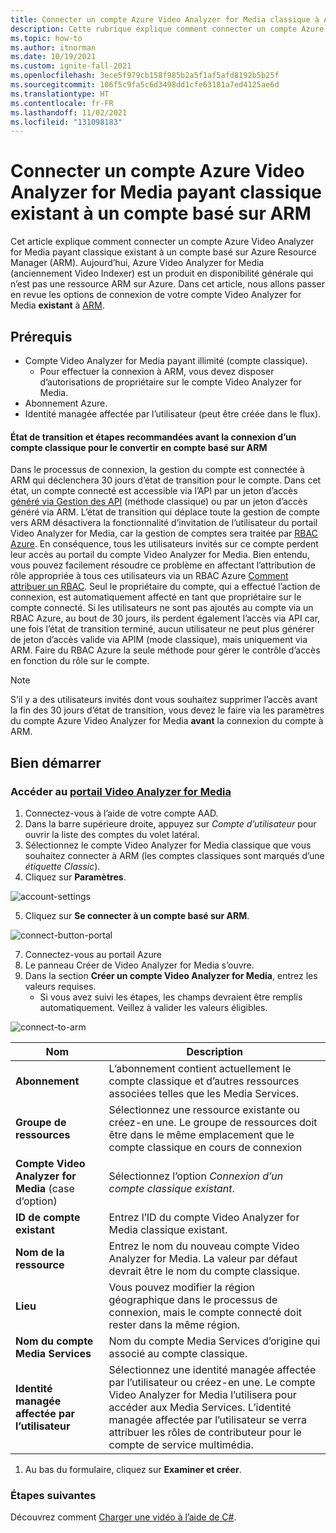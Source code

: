 ```yaml
---
title: Connecter un compte Azure Video Analyzer for Media classique à ARM
description: Cette rubrique explique comment connecter un compte Azure Video Analyzer for Media payant classique existant à un compte basé sur ARM.
ms.topic: how-to
ms.author: itnorman
ms.date: 10/19/2021
ms.custom: ignite-fall-2021
ms.openlocfilehash: 3ece5f979cb158f985b2a5f1af5afd8192b5b25f
ms.sourcegitcommit: 106f5c9fa5c6d3498dd1cfe63181a7ed4125ae6d
ms.translationtype: HT
ms.contentlocale: fr-FR
ms.lasthandoff: 11/02/2021
ms.locfileid: "131098183"
---
```

# <a name="connect-an-existing-classic-paid-video-analyzer-for-media-account-to-arm-based-account"></a>Connecter un compte Azure Video Analyzer for Media payant classique existant à un compte basé sur ARM  

Cet article explique comment connecter un compte Azure Video Analyzer for Media payant classique existant à un compte basé sur Azure Resource Manager (ARM).
Aujourd’hui, Azure Video Analyzer for Media (anciennement Video Indexer) est un produit en disponibilité générale qui n’est pas une ressource ARM sur Azure.
Dans cet article, nous allons passer en revue les options de connexion de votre compte Video Analyzer for Media **existant** à [ARM][docs-arm-overview].

## <a name="prerequisites"></a>Prérequis

* Compte Video Analyzer for Media payant illimité (compte classique).
  * Pour effectuer la connexion à ARM, vous devez disposer d’autorisations de propriétaire sur le compte Video Analyzer for Media.
* Abonnement Azure.
* Identité managée affectée par l’utilisateur (peut être créée dans le flux).

#### <a name="transition-state-and-recommended-steps-before-connecting-a-classic-account-to-be-arm-based"></a>État de transition et étapes recommandées avant la connexion d’un compte classique pour le convertir en compte basé sur ARM

Dans le processus de connexion, la gestion du compte est connectée à ARM qui déclenchera 30 jours d’état de transition pour le compte. Dans cet état, un compte connecté est accessible via l’API par un jeton d’accès [généré via Gestion des API](https://aka.ms/avam-dev-portal) (méthode classique) ou par un jeton d’accès généré via ARM. L’état de transition qui déplace toute la gestion de compte vers ARM désactivera la fonctionnalité d’invitation de l’utilisateur du portail Video Analyzer for Media, car la gestion de comptes sera traitée par [RBAC Azure][docs-rbac-overview]. En conséquence, tous les utilisateurs invités sur ce compte perdent leur accès au portail du compte Video Analyzer for Media. Bien entendu, vous pouvez facilement résoudre ce problème en affectant l’attribution de rôle appropriée à tous ces utilisateurs via un RBAC Azure [Comment attribuer un RBAC][docs-rbac-assignment]. Seul le propriétaire du compte, qui a effectué l’action de connexion, est automatiquement affecté en tant que propriétaire sur le compte connecté. Si les utilisateurs ne sont pas ajoutés au compte via un RBAC Azure, au bout de 30 jours, ils perdent également l’accès via API car, une fois l’état de transition terminé, aucun utilisateur ne peut plus générer de jeton d’accès valide via APIM (mode classique), mais uniquement via ARM. Faire du RBAC Azure la seule méthode pour gérer le contrôle d’accès en fonction du rôle sur le compte.

> [!NOTE]
> S’il y a des utilisateurs invités dont vous souhaitez supprimer l’accès avant la fin des 30 jours d’état de transition, vous devez le faire via les paramètres du compte Azure Video Analyzer for Media **avant** la connexion du compte à ARM. 

## <a name="get-started"></a>Bien démarrer

### <a name="browse-to-video-analyzer-for-media-portal"></a>Accéder au [portail Video Analyzer for Media](https://aka.ms/vi-portal-link)

1. Connectez-vous à l’aide de votre compte AAD.
1. Dans la barre supérieure droite, appuyez sur *Compte d’utilisateur* pour ouvrir la liste des comptes du volet latéral.
3. Sélectionnez le compte Video Analyzer for Media classique que vous souhaitez connecter à ARM (les comptes classiques sont marqués d’une *étiquette Classic*).
4. Cliquez sur **Paramètres**.

  ![account-settings](media/connect-classic-account-to-arm/user-account-settings.png)
   
5. Cliquez sur **Se connecter à un compte basé sur ARM**.

  ![connect-button-portal](media/connect-classic-account-to-arm/connect-button.png)

7. Connectez-vous au portail Azure
8. Le panneau Créer de Video Analyzer for Media s’ouvre.
10. Dans la section **Créer un compte Video Analyzer for Media**, entrez les valeurs requises.
    * Si vous avez suivi les étapes, les champs devraient être remplis automatiquement. Veillez à valider les valeurs éligibles.

 ![connect-to-arm](media/connect-classic-account-to-arm/connect-blade-new.png)

 | Nom | Description |
 | ---|---|
 |**Abonnement**| L’abonnement contient actuellement le compte classique et d’autres ressources associées telles que les Media Services.|
 |**Groupe de ressources**|Sélectionnez une ressource existante ou créez-en une. Le groupe de ressources doit être dans le même emplacement que le compte classique en cours de connexion|
 |**Compte Video Analyzer for Media** (case d’option)| Sélectionnez l’option *Connexion d’un compte classique existant*.|
 |**ID de compte existant**| Entrez l’ID du compte Video Analyzer for Media classique existant.|
 |**Nom de la ressource**|Entrez le nom du nouveau compte Video Analyzer for Media. La valeur par défaut devrait être le nom du compte classique.|
 |**Lieu**|Vous pouvez modifier la région géographique dans le processus de connexion, mais le compte connecté doit rester dans la même région. |
 |**Nom du compte Media Services**|Nom du compte Media Services d’origine qui associé au compte classique.|
 |**Identité managée affectée par l’utilisateur**|Sélectionnez une identité managée affectée par l’utilisateur ou créez-en une. Le compte Video Analyzer for Media l’utilisera pour accéder aux Media Services. L’identité managée affectée par l’utilisateur se verra attribuer les rôles de contributeur pour le compte de service multimédia.|

1. Au bas du formulaire, cliquez sur **Examiner et créer**.

### <a name="next-steps"></a>Étapes suivantes

Découvrez comment [Charger une vidéo à l’aide de C#](https://github.com/Azure-Samples/media-services-video-indexer/tree/master/ApiUsage/ArmBased).
  
<!-- links -->
[docs-arm-overview]: ../../azure-resource-manager/management/overview.md
[docs-rbac-overview]: ../../role-based-access-control/overview.md
[docs-rbac-assignment]: ../../role-based-access-control/role-assignments-portal.md
